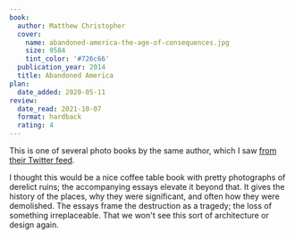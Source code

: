 ```yaml
---
book:
  author: Matthew Christopher
  cover:
    name: abandoned-america-the-age-of-consequences.jpg
    size: 9584
    tint_color: '#726c66'
  publication_year: 2014
  title: Abandoned America
plan:
  date_added: 2020-05-11
review:
  date_read: 2021-10-07
  format: hardback
  rating: 4
---
```


This is one of several photo books by the same author, which I saw [from their Twitter feed](https://twitter.com/abandonedameric/).

I thought this would be a nice coffee table book with pretty photographs of derelict ruins; the accompanying essays elevate it beyond that.
It gives the history of the places, why they were significant, and often how they were demolished.
The essays frame the destruction as a tragedy; the loss of something irreplaceable.
That we won't see this sort of architecture or design again.